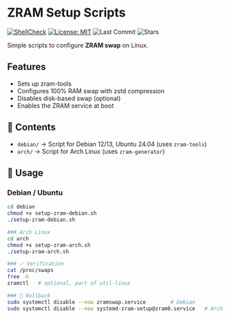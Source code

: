 # ZRAM Setup Scripts

[![ShellCheck](https://github.com/ritchelinuxlab/zram-setup/actions/workflows/shellcheck.yml/badge.svg)](https://github.com/ritchelinuxlab/zram-setup/actions/workflows/shellcheck.yml)
[![License: MIT](https://img.shields.io/badge/License-MIT-blue.svg)](LICENSE)
![Last Commit](https://img.shields.io/github/last-commit/ritchelinuxlab/zram-setup)
![Stars](https://img.shields.io/github/stars/ritchelinuxlab/zram-setup?style=social)

Simple scripts to configure **ZRAM swap** on Linux.


## Features

- Sets up zram-tools
- Configures 100% RAM swap with zstd compression
- Disables disk-based swap (optional)
- Enables the ZRAM service at boot

## 📂 Contents
- `debian/` → Script for Debian 12/13, Ubuntu 24.04 (uses `zram-tools`)
- `arch/`   → Script for Arch Linux (uses `zram-generator`)

## 🚀 Usage

### Debian / Ubuntu
```bash
cd debian
chmod +x setup-zram-debian.sh
./setup-zram-debian.sh

### Arch Linux
cd arch
chmod +x setup-zram-arch.sh
./setup-zram-arch.sh

### ✅ Verification
cat /proc/swaps
free -h
zramctl   # optional, part of util-linux

### 🧹 Rollback
sudo systemctl disable --now zramswap.service        # Debian
sudo systemctl disable --now systemd-zram-setup@zram0.service   # Arch



